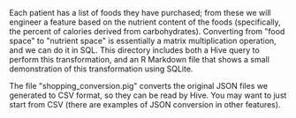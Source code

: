Each patient has a list of foods they have purchased; from these we will engineer a feature based on the nutrient content of the foods (specifically, the percent of calories derived from carbohydrates). Converting from "food space" to "nutrient space" is essentially a matrix multiplication operation, and we can do it in SQL. This directory includes both a Hive query to perform this transformation, and an R Markdown file that shows a small demonstration of this transformation using SQLite.

The file "shopping_conversion.pig" converts the original JSON files we generated to CSV format, so they can be read by Hive. You may want to just start from CSV (there are examples of JSON conversion in other features).
